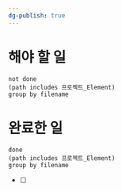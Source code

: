 ```yaml
---
dg-publish: true
---
```


# 해야 할 일
```tasks
not done
(path includes 프로젝트_Element)
group by filename
```
# 완료한 일
```tasks
done
(path includes 프로젝트_Element)
group by filename
```
- [ ]
